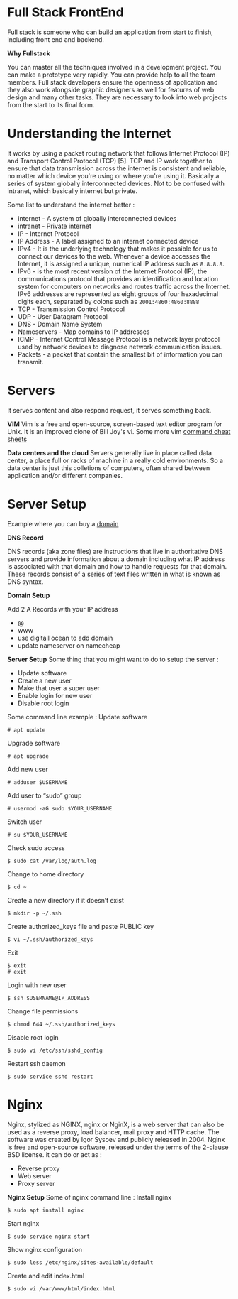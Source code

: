 # Full Stack FrontEnd
Full stack is someone who can build an application from start to finish, including front end and backend.

**Why Fullstack**

You can master all the techniques involved in a development project. You can make a prototype very rapidly. You can provide help to all the team members.
Full stack developers ensure the openness of application and they also work alongside graphic designers as well for features of web design and many other tasks. They are necessary to look into web projects from the start to its final form.


# Understanding the Internet
It works by using a packet routing network that follows Internet Protocol (IP) and Transport Control Protocol (TCP) [5]. TCP and IP work together to ensure that data transmission across the internet is consistent and reliable, no matter which device you're using or where you're using it. Basically a series of system globally interconnected devices. Not to be confused with intranet, which basically internet but private.

Some list to understand the internet better :
-   internet - A system of globally interconnected devices
-   intranet - Private internet
-   IP - Internet Protocol
-   IP Address - A label assigned to an internet connected device
-   IPv4 - It is the underlying technology that makes it possible for us to connect our devices to the web. Whenever a device accesses the Internet, it is assigned a unique, numerical IP address such as  `8.8.8.8`.
-   IPv6 - is the most recent version of the Internet Protocol (IP), the communications protocol that provides an identification and location system for computers on networks and routes traffic across the Internet. IPv6 addresses are represented as eight groups of four hexadecimal digits each, separated by colons such as  `2001:4860:4860:8888`
-   TCP - Transmission Control Protocol
-   UDP - User Datagram Protocol
-   DNS - Domain Name System
-   Nameservers - Map domains to IP addresses
-   ICMP - Internet Control Message Protocol is a network layer protocol used by network devices to diagnose network communication issues.
-   Packets - a packet that contain the smallest bit of information you can transmit.

# Servers
It serves content and also respond request, it serves something back.

**VIM**
Vim is a free and open-source, screen-based text editor program for Unix. It is an improved clone of Bill Joy's vi. Some more vim  [command cheat sheets](https://linuxmoz.com/vi-commands-cheat-sheet/)

**Data centers and the cloud**
Servers generally live in place called data center, a place full or racks of machine in a really cold environments. So a data center is just this colletions of computers, often shared between application and/or different companies.


# Server Setup
Example where you can buy a  [domain](http://www.namecheap.com/)

**DNS Record**

DNS records (aka zone files) are instructions that live in authoritative DNS servers and provide information about a domain including what IP address is associated with that domain and how to handle requests for that domain. These records consist of a series of text files written in what is known as DNS syntax.

**Domain Setup**

Add 2 A Records with your IP address
- @
- www
- use digitall ocean to add domain
- update nameserver on namecheap
 
 **Server Setup**
Some thing that you might want to do to setup the server :
-   Update software
-   Create a new user
-   Make that user a super user
-   Enable login for new user
-   Disable root login

Some command line example : Update software
```
# apt update
```

Upgrade software
```
# apt upgrade
```
Add new user
```
# adduser $USERNAME
```
Add user to “sudo” group
```
# usermod -aG sudo $YOUR_USERNAME
```
Switch user
```
# su $YOUR_USERNAME
```
Check sudo access
```
$ sudo cat /var/log/auth.log
```
Change to home directory
```
$ cd ~
```
Create a new directory if it doesn’t exist
```
$ mkdir -p ~/.ssh
```
Create authorized_keys file and paste PUBLIC key
```
$ vi ~/.ssh/authorized_keys
```
Exit
```
$ exit
# exit
```
Login with new user
```
$ ssh $USERNAME@IP_ADDRESS
```
Change file permissions
```
$ chmod 644 ~/.ssh/authorized_keys
```
Disable root login
```
$ sudo vi /etc/ssh/sshd_config
```
Restart ssh daemon
```
$ sudo service sshd restart
```

# Nginx

Nginx, stylized as NGINX, nginx or NginX, is a web server that can also be used as a reverse proxy, load balancer, mail proxy and HTTP cache. The software was created by Igor Sysoev and publicly released in 2004. Nginx is free and open-source software, released under the terms of the 2-clause BSD license. it can do or act as :

-   Reverse proxy
-   Web server
-   Proxy server

**Nginx Setup**
Some of nginx command line : Install nginx
```
$ sudo apt install nginx
```
Start nginx
```
$ sudo service nginx start
```
Show nginx configuration
```
$ sudo less /etc/nginx/sites-available/default
```
Create and edit index.html
```
$ sudo vi /var/www/html/index.html
```

